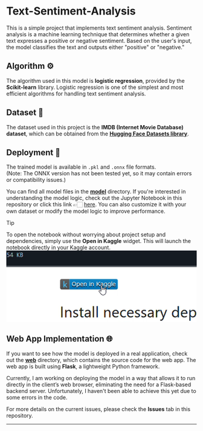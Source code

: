 # Text-Sentiment-Analysis
This is a simple project that implements text sentiment analysis. Sentiment analysis is a machine learning technique that determines whether a given text expresses a positive or negative sentiment. Based on the user's input, the model classifies the text and outputs either "positive" or "negative."

## Algorithm ⚙️
The algorithm used in this model is **logistic regression**, provided by the **Scikit-learn** library. Logistic regression is one of the simplest and most efficient algorithms for handling text sentiment analysis.

## Dataset 🍟
The dataset used in this project is the **IMDB (Internet Movie Database) dataset**, which can be obtained from the [**Hugging Face Datasets library**](https://huggingface.co/docs/datasets/).

## Deployment 🎁
The trained model is available in `.pkl` and `.onnx` file formats.  
(Note: The ONNX version has not been tested yet, so it may contain errors or compatibility issues.)  

You can find all model files in the [**model**](model/) directory. If you're interested in understanding the model logic, check out the Jupyter Notebook in this repository or click this link 👉🏻 [here](notebook.ipynb). You can also customize it with your own dataset or modify the model logic to improve performance.

> [!TIP]
> To open the notebook without worrying about project setup and dependencies, simply use the **Open in Kaggle** widget. This will launch the notebook directly in your Kaggle account.
> ![Open in Kaggle widget](docs/img/open_in_kaggle.png)

## Web App Implementation 🌐
If you want to see how the model is deployed in a real application, check out the [**web**](web/) directory, which contains the source code for the web app. The web app is built using **Flask**, a lightweight Python framework.

Currently, I am working on deploying the model in a way that allows it to run directly in the client’s web browser, eliminating the need for a Flask-based backend server. Unfortunately, I haven't been able to achieve this yet due to some errors in the code.  

For more details on the current issues, please check the **Issues** tab in this repository.

---

